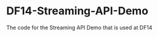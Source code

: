 DF14-Streaming-API-Demo
=======================

The code for the Streaming API Demo that is used at DF14

